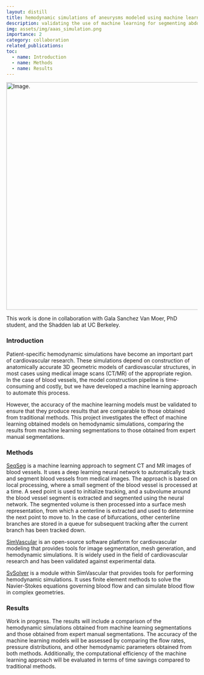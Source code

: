 ```yaml
---
layout: distill
title: hemodynamic simulations of aneurysms modeled using machine learning
description: validating the use of machine learning for segmenting abdominal aortic aneurysms from CT and MR images for hemodynamic simulations
img: assets/img/aaas_simulation.png
importance: 2
category: collaboration
related_publications:
toc:
  - name: Introduction
  - name: Methods
  - name: Results
---
```


<img src="../../assets/img/aaas_simulation.png" alt="Image." width="600"/>

This work is done in collaboration with Gala Sanchez Van Moer, PhD student, and the Shadden lab at UC Berkeley.

### Introduction

Patient-specific hemodynamic simulations have become an important part of cardiovascular research. These simulations depend on construction of anatomically accurate 3D geometric models of cardiovascular structures, in most cases using medical image scans (CT/MR) of the appropriate region. In the case of blood vessels, the model construction pipeline is time-consuming and costly, but we have developed a machine learning approach to automate this process.

However, the accuracy of the machine learning models must be validated to ensure that they produce results that are comparable to those obtained from traditional methods. This project investigates the effect of machine learning obtained models on hemodynamic simulations, comparing the results from machine learning segmentations to those obtained from expert manual segmentations.

### Methods

[SeqSeg](https://github.com/numisveinsson/SeqSeg) is a machine learning approach to segment CT and MR images of blood vessels. It uses a deep learning neural network to automatically track and segment blood vessels from medical images. The approach is based on local processing, where a small segment of the blood vessel is processed at a time. A seed point is used to initialize tracking, and a subvolume around the blood vessel segment is extracted and segmented using the neural network. The segmented volume is then processed into a surface mesh representation, from which a centerline is extracted and used to determine the next point to move to. In the case of bifurcations, other centerline branches are stored in a queue for subsequent tracking after the current branch has been tracked down.

[SimVascular](https://simvascular.github.io/) is an open-source software platform for cardiovascular modeling that provides tools for image segmentation, mesh generation, and hemodynamic simulations. It is widely used in the field of cardiovascular research and has been validated against experimental data.

[SvSolver](https://simvascular.github.io/documentation/flowsolver.html) is a module within SimVascular that provides tools for performing hemodynamic simulations. It uses finite element methods to solve the Navier-Stokes equations governing blood flow and can simulate blood flow in complex geometries.

### Results

Work in progress. The results will include a comparison of the hemodynamic simulations obtained from machine learning segmentations and those obtained from expert manual segmentations. The accuracy of the machine learning models will be assessed by comparing the flow rates, pressure distributions, and other hemodynamic parameters obtained from both methods. Additionally, the computational efficiency of the machine learning approach will be evaluated in terms of time savings compared to traditional methods.